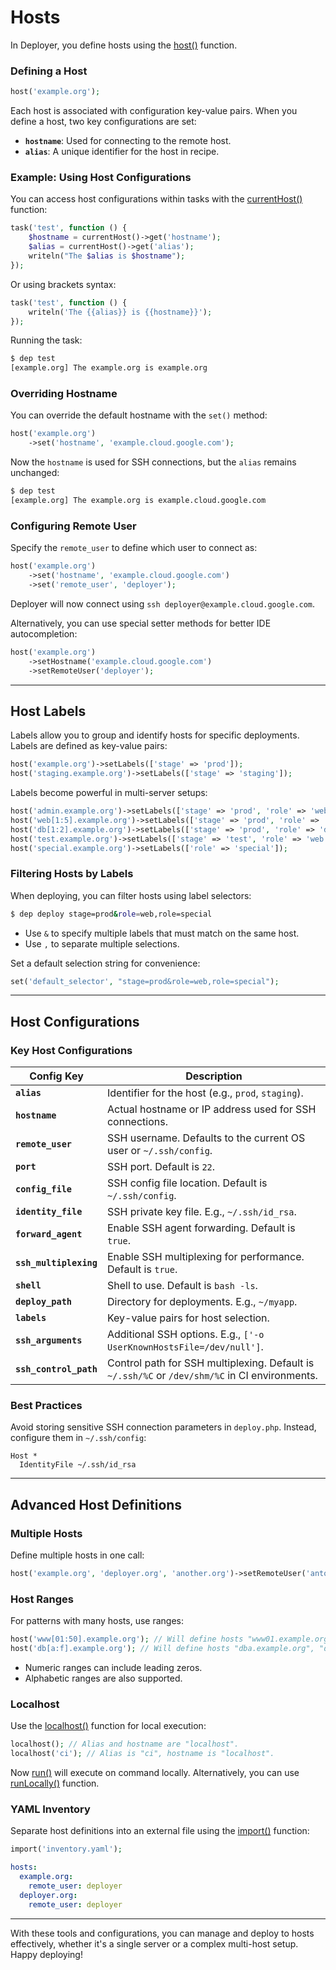 # Hosts

In Deployer, you define hosts using the [host()](api.md#host) function.

### Defining a Host

```php
host('example.org');
```

Each host is associated with configuration key-value pairs. When you define a host, two key configurations are set:

- **`hostname`**: Used for connecting to the remote host.
- **`alias`**: A unique identifier for the host in recipe.

### Example: Using Host Configurations

You can access host configurations within tasks with the [currentHost()](api.md#currenthost) function:

```php
task('test', function () {
    $hostname = currentHost()->get('hostname');
    $alias = currentHost()->get('alias');
    writeln("The $alias is $hostname");
});
```

Or using brackets syntax:

```php
task('test', function () {
    writeln('The {{alias}} is {{hostname}}');
});
```

Running the task:

```sh
$ dep test
[example.org] The example.org is example.org
```

### Overriding Hostname

You can override the default hostname with the `set()` method:

```php
host('example.org')
    ->set('hostname', 'example.cloud.google.com');
```

Now the `hostname` is used for SSH connections, but the `alias` remains unchanged:

```sh
$ dep test
[example.org] The example.org is example.cloud.google.com
```

### Configuring Remote User

Specify the `remote_user` to define which user to connect as:

```php
host('example.org')
    ->set('hostname', 'example.cloud.google.com')
    ->set('remote_user', 'deployer');
```

Deployer will now connect using `ssh deployer@example.cloud.google.com`.

Alternatively, you can use special setter methods for better IDE autocompletion:

```php
host('example.org')
    ->setHostname('example.cloud.google.com')
    ->setRemoteUser('deployer');
```

---

## Host Labels

Labels allow you to group and identify hosts for specific deployments. Labels are defined as key-value pairs:

```php
host('example.org')->setLabels(['stage' => 'prod']);
host('staging.example.org')->setLabels(['stage' => 'staging']);
```

Labels become powerful in multi-server setups:

```php
host('admin.example.org')->setLabels(['stage' => 'prod', 'role' => 'web']);
host('web[1:5].example.org')->setLabels(['stage' => 'prod', 'role' => 'web']);
host('db[1:2].example.org')->setLabels(['stage' => 'prod', 'role' => 'db']);
host('test.example.org')->setLabels(['stage' => 'test', 'role' => 'web']);
host('special.example.org')->setLabels(['role' => 'special']);
```

### Filtering Hosts by Labels

When deploying, you can filter hosts using label selectors:

```sh
$ dep deploy stage=prod&role=web,role=special
```

- Use `&` to specify multiple labels that must match on the same host.
- Use `,` to separate multiple selections.

Set a default selection string for convenience:

```php
set('default_selector', "stage=prod&role=web,role=special");
```

---

## Host Configurations

### Key Host Configurations

| Config Key             | Description                                                                                    |
|------------------------|------------------------------------------------------------------------------------------------|
| **`alias`**            | Identifier for the host (e.g., `prod`, `staging`).                                             |
| **`hostname`**         | Actual hostname or IP address used for SSH connections.                                        |
| **`remote_user`**      | SSH username. Defaults to the current OS user or `~/.ssh/config`.                              |
| **`port`**             | SSH port. Default is `22`.                                                                     |
| **`config_file`**      | SSH config file location. Default is `~/.ssh/config`.                                          |
| **`identity_file`**    | SSH private key file. E.g., `~/.ssh/id_rsa`.                                                   |
| **`forward_agent`**    | Enable SSH agent forwarding. Default is `true`.                                                |
| **`ssh_multiplexing`** | Enable SSH multiplexing for performance. Default is `true`.                                    |
| **`shell`**            | Shell to use. Default is `bash -ls`.                                                           |
| **`deploy_path`**      | Directory for deployments. E.g., `~/myapp`.                                                    |
| **`labels`**           | Key-value pairs for host selection.                                                            |
| **`ssh_arguments`**    | Additional SSH options. E.g., `['-o UserKnownHostsFile=/dev/null']`.                           |
| **`ssh_control_path`** | Control path for SSH multiplexing. Default is `~/.ssh/%C` or `/dev/shm/%C` in CI environments. |

### Best Practices

Avoid storing sensitive SSH connection parameters in `deploy.php`. Instead, configure them in `~/.ssh/config`:

```
Host *
  IdentityFile ~/.ssh/id_rsa
```

---

## Advanced Host Definitions

### Multiple Hosts

Define multiple hosts in one call:

```php
host('example.org', 'deployer.org', 'another.org')->setRemoteUser('anton');
```

### Host Ranges

For patterns with many hosts, use ranges:

```php
host('www[01:50].example.org'); // Will define hosts "www01.example.org", "www02.example.org", etc.
host('db[a:f].example.org'); // Will define hosts "dba.example.org", "dbb.example.org", etc.
```

- Numeric ranges can include leading zeros.
- Alphabetic ranges are also supported.

### Localhost

Use the [localhost()](api.md#localhost) function for local execution:

```php
localhost(); // Alias and hostname are "localhost".
localhost('ci'); // Alias is "ci", hostname is "localhost".
```

Now [run()](api.md#run) will execute on command locally. Alternatively, you can use [runLocally()](api.md#runlocally)
function.

### YAML Inventory

Separate host definitions into an external file using the [import()](api.md#import) function:

```php title="deploy.php"
import('inventory.yaml');
```

```yaml title="inventory.yaml"
hosts:
  example.org:
    remote_user: deployer
  deployer.org:
    remote_user: deployer
```

---

With these tools and configurations, you can manage and deploy to hosts effectively, whether it's a single server or a
complex multi-host setup. Happy deploying!

